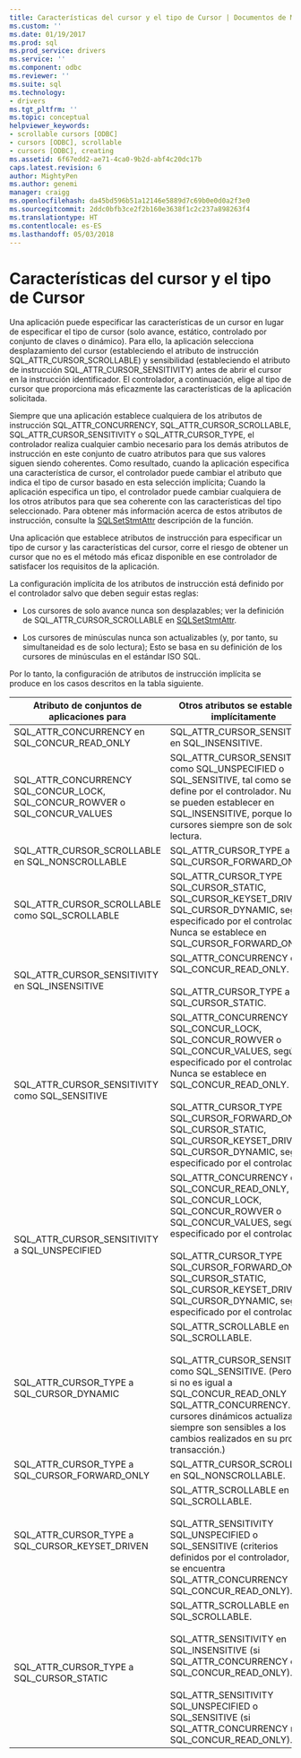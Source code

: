```yaml
---
title: Características del cursor y el tipo de Cursor | Documentos de Microsoft
ms.custom: ''
ms.date: 01/19/2017
ms.prod: sql
ms.prod_service: drivers
ms.service: ''
ms.component: odbc
ms.reviewer: ''
ms.suite: sql
ms.technology:
- drivers
ms.tgt_pltfrm: ''
ms.topic: conceptual
helpviewer_keywords:
- scrollable cursors [ODBC]
- cursors [ODBC], scrollable
- cursors [ODBC], creating
ms.assetid: 6f67edd2-ae71-4ca0-9b2d-abf4c20dc17b
caps.latest.revision: 6
author: MightyPen
ms.author: genemi
manager: craigg
ms.openlocfilehash: da45bd596b51a12146e5889d7c69b0e0d0a2f3e0
ms.sourcegitcommit: 2ddc0bfb3ce2f2b160e3638f1c2c237a898263f4
ms.translationtype: HT
ms.contentlocale: es-ES
ms.lasthandoff: 05/03/2018
---
```

# <a name="cursor-characteristics-and-cursor-type"></a>Características del cursor y el tipo de Cursor
Una aplicación puede especificar las características de un cursor en lugar de especificar el tipo de cursor (solo avance, estático, controlado por conjunto de claves o dinámico). Para ello, la aplicación selecciona desplazamiento del cursor (estableciendo el atributo de instrucción SQL_ATTR_CURSOR_SCROLLABLE) y sensibilidad (estableciendo el atributo de instrucción SQL_ATTR_CURSOR_SENSITIVITY) antes de abrir el cursor en la instrucción identificador. El controlador, a continuación, elige al tipo de cursor que proporciona más eficazmente las características de la aplicación solicitada.  
  
 Siempre que una aplicación establece cualquiera de los atributos de instrucción SQL_ATTR_CONCURRENCY, SQL_ATTR_CURSOR_SCROLLABLE, SQL_ATTR_CURSOR_SENSITIVITY o SQL_ATTR_CURSOR_TYPE, el controlador realiza cualquier cambio necesario para los demás atributos de instrucción en este conjunto de cuatro atributos para que sus valores siguen siendo coherentes. Como resultado, cuando la aplicación especifica una característica de cursor, el controlador puede cambiar el atributo que indica el tipo de cursor basado en esta selección implícita; Cuando la aplicación especifica un tipo, el controlador puede cambiar cualquiera de los otros atributos para que sea coherente con las características del tipo seleccionado. Para obtener más información acerca de estos atributos de instrucción, consulte la [SQLSetStmtAttr](../../../odbc/reference/syntax/sqlsetstmtattr-function.md) descripción de la función.  
  
 Una aplicación que establece atributos de instrucción para especificar un tipo de cursor y las características del cursor, corre el riesgo de obtener un cursor que no es el método más eficaz disponible en ese controlador de satisfacer los requisitos de la aplicación.  
  
 La configuración implícita de los atributos de instrucción está definido por el controlador salvo que deben seguir estas reglas:  
  
-   Los cursores de solo avance nunca son desplazables; ver la definición de SQL_ATTR_CURSOR_SCROLLABLE en [SQLSetStmtAttr](../../../odbc/reference/syntax/sqlsetstmtattr-function.md).  
  
-   Los cursores de minúsculas nunca son actualizables (y, por tanto, su simultaneidad es de solo lectura); Esto se basa en su definición de los cursores de minúsculas en el estándar ISO SQL.  
  
 Por lo tanto, la configuración de atributos de instrucción implícita se produce en los casos descritos en la tabla siguiente.  
  
|Atributo de conjuntos de aplicaciones para|Otros atributos se establecen implícitamente|  
|-----------------------------------|-------------------------------------|  
|SQL_ATTR_CONCURRENCY en SQL_CONCUR_READ_ONLY|SQL_ATTR_CURSOR_SENSITIVITY en SQL_INSENSITIVE.|  
|SQL_ATTR_CONCURRENCY SQL_CONCUR_LOCK, SQL_CONCUR_ROWVER o SQL_CONCUR_VALUES|SQL_ATTR_CURSOR_SENSITIVITY como SQL_UNSPECIFIED o SQL_SENSITIVE, tal como se define por el controlador. Nunca se pueden establecer en SQL_INSENSITIVE, porque los cursores siempre son de solo lectura.|  
|SQL_ATTR_CURSOR_SCROLLABLE en SQL_NONSCROLLABLE|SQL_ATTR_CURSOR_TYPE a SQL_CURSOR_FORWARD_ONLY|  
|SQL_ATTR_CURSOR_SCROLLABLE como SQL_SCROLLABLE|SQL_ATTR_CURSOR_TYPE SQL_CURSOR_STATIC, SQL_CURSOR_KEYSET_DRIVEN o SQL_CURSOR_DYNAMIC, según lo especificado por el controlador. Nunca se establece en SQL_CURSOR_FORWARD_ONLY.|  
|SQL_ATTR_CURSOR_SENSITIVITY en SQL_INSENSITIVE|SQL_ATTR_CONCURRENCY en SQL_CONCUR_READ_ONLY.<br /><br /> SQL_ATTR_CURSOR_TYPE a SQL_CURSOR_STATIC.|  
|SQL_ATTR_CURSOR_SENSITIVITY como SQL_SENSITIVE|SQL_ATTR_CONCURRENCY SQL_CONCUR_LOCK, SQL_CONCUR_ROWVER o SQL_CONCUR_VALUES, según lo especificado por el controlador. Nunca se establece en SQL_CONCUR_READ_ONLY.<br /><br /> SQL_ATTR_CURSOR_TYPE SQL_CURSOR_FORWARD_ONLY, SQL_CURSOR_STATIC, SQL_CURSOR_KEYSET_DRIVEN o SQL_CURSOR_DYNAMIC, según lo especificado por el controlador.|  
|SQL_ATTR_CURSOR_SENSITIVITY a SQL_UNSPECIFIED|SQL_ATTR_CONCURRENCY en SQL_CONCUR_READ_ONLY, SQL_CONCUR_LOCK, SQL_CONCUR_ROWVER o SQL_CONCUR_VALUES, según lo especificado por el controlador.<br /><br /> SQL_ATTR_CURSOR_TYPE SQL_CURSOR_FORWARD_ONLY, SQL_CURSOR_STATIC, SQL_CURSOR_KEYSET_DRIVEN o SQL_CURSOR_DYNAMIC, según lo especificado por el controlador.|  
|SQL_ATTR_CURSOR_TYPE a SQL_CURSOR_DYNAMIC|SQL_ATTR_SCROLLABLE en SQL_SCROLLABLE.<br /><br /> SQL_ATTR_CURSOR_SENSITIVITY como SQL_SENSITIVE. (Pero solo si no es igual a SQL_CONCUR_READ_ONLY SQL_ATTR_CONCURRENCY. Los cursores dinámicos actualizables siempre son sensibles a los cambios realizados en su propia transacción.)|  
|SQL_ATTR_CURSOR_TYPE a SQL_CURSOR_FORWARD_ONLY|SQL_ATTR_CURSOR_SCROLLABLE en SQL_NONSCROLLABLE.|  
|SQL_ATTR_CURSOR_TYPE a SQL_CURSOR_KEYSET_DRIVEN|SQL_ATTR_SCROLLABLE en SQL_SCROLLABLE.<br /><br /> SQL_ATTR_SENSITIVITY SQL_UNSPECIFIED o SQL_SENSITIVE (criterios definidos por el controlador, si no se encuentra SQL_ATTR_CONCURRENCY SQL_CONCUR_READ_ONLY).|  
|SQL_ATTR_CURSOR_TYPE a SQL_CURSOR_STATIC|SQL_ATTR_SCROLLABLE en SQL_SCROLLABLE.<br /><br /> SQL_ATTR_SENSITIVITY en SQL_INSENSITIVE (si SQL_ATTR_CONCURRENCY es SQL_CONCUR_READ_ONLY).<br /><br /> SQL_ATTR_SENSITIVITY SQL_UNSPECIFIED o SQL_SENSITIVE (si SQL_ATTR_CONCURRENCY no es SQL_CONCUR_READ_ONLY).|
